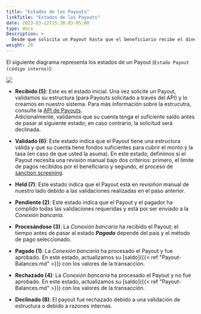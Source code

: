 ```yaml
---
title: "Estados de los Payouts"
linkTitle: "Estados de los Payouts"
date: 2023-03-22T15:30:03-05:00
type: docs
Description: >
  Desde que solicita un Payout hasta que el beneficiario recibe el dinero, el Payout sigue un conjunto de estados. En esta sección, damos una explicación breve de los mismos.
weight: 20
---
```


El siguiente diagrama representa los estados de un Payout (`Estado Payout (código interno)`):

![](/assets/Payouts/Payouts2_es.png)

* **Recibido (5)**: Este es el estado inicial. Una vez solicite un Payout, validamos su estructura (para Payouts solicitado a través del API) y lo creamos en nuestro sistema. Para más información sobre la estrucutra, consulte la [API de Payouts](../payouts-api.html).<br>Adicionalmente, validamos que su cuenta tenga el suficiente saldo antes de pasar al siguiente estado; en caso contrario, la solicitud será declinada.

* **Validado (6)**: Este estado indica que el Payout tiene una estructura válida y que su cuenta tiene fondos suficientes para cubrir el monto y la tasa (en caso de que usted la asuma). En este estado, definimos si el Payout necesita una revisión manual bajo dos criterios: primero, el límite de pagos recibidos por el beneficiario y segundo, el proceso de [sanction screening](../overview/payout-concepts.html#sanction-screening).

* **Held (7)**: Este estado indica que el Payout está en revisiñon manual de nuestro lado debido a las validaciones realizadas en el paso anterior. <!--El ETC de este estado es de XX días hábiles.-->

* **Pendiente (2)**: Este estado indica que el Payout y el pagador ha complido todas las validaciones requeridas y está por ser enviado a la _Conexión bancaria_.

* **Procesándose (3)**: La _Conexión bancaria_ ha recibido el Payout; el tiempo antes de pasar al estado ***Pagado*** depende del país y el método de pago seleccionado.

* **Pagado (1)**: La _Conexión bancaria_ ha procesado el Payout y fue aprobado. En este estado, actualizamos su [saldo]({{< ref "Payout-Balances.md" >}}) con los valores de la transacción.

* **Rechazado (4)**: La _Conexión bancaria_ ha procesado el Payout y no fue aprobado. En este estado, actualizamos su [saldo]({{< ref "Payout-Balances.md" >}}) con los valores de la transacción.

* **Declinado (8)**: El payout fue rechazado debido a una validación de estructura o debido a razones internas.